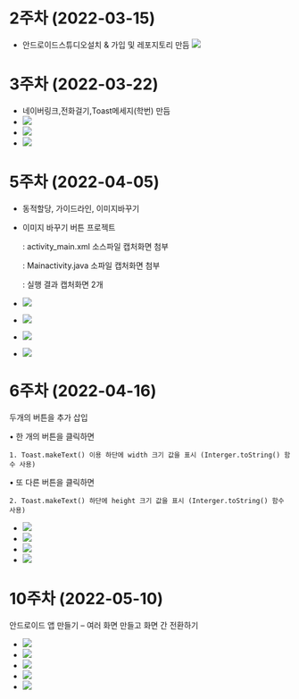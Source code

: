 # 2주차 (2022-03-15)
- 안드로이드스튜디오설치 & 가입 및 레포지토리 만듬
<img width="" height="" src="./pic/2st.png"></img>

# 3주차 (2022-03-22)
- 네이버링크,전화걸기,Toast메세지(학번) 만듬
- <img width="" height="" src="./pic/toast메세지.png"></img>
- <img width="" height="" src="./pic/네이버 학번.png"></img>
- <img width="" height="" src="./pic/전화번호.png"></img>

# 5주차 (2022-04-05)
- 동적할당, 가이드라인, 이미지바꾸기
- 이미지 바꾸기 버튼 프로젝트

    : activity_main.xml 소스파일 캡처화면 첨부

    : Mainactivity.java 소파일 캡처화면 첨부

    : 실행 결과 캡처화면 2개
- <img width="" height="" src="./pic/5주차_acmain.png"></img>
- <img width="" height="" src="./pic/5주차_mainac.png"></img>
- <img width="" height="" src="./pic/5주차 첫화면.png"></img>
- <img width="" height="" src="./pic/5주차 두번째화면.png"></img>

# 6주차 (2022-04-16)
두개의 버튼을 추가 삽입 

• 한 개의 버튼을 클릭하면 

    1. Toast.makeText() 이용 하단에 width 크기 값을 표시 (Interger.toString() 함수 사용) 

• 또 다른 버튼을 클릭하면 

    2. Toast.makeText() 하단에 height 크기 값을 표시 (Interger.toString() 함수 사용)

- <img width="" height="" src="./pic/6st_넓이.png"></img>
- <img width="" height="" src="./pic/6st_높이.png"></img>
- <img width="" height="" src="./pic/6st_버튼 누르기 전 화면.png"></img>
- <img width="" height="" src="./pic/6st_버튼 누른 뒤 화면.png"></img>

 # 10주차 (2022-05-10)
안드로이드 앱 만들기 – 여러 화면 만들고 화면 간 전환하기
- <img width="" height="" src="./pic/10st1.png"></img>
- <img width="" height="" src="./pic/10st2.png"></img>
- <img width="" height="" src="./pic/10st3.png"></img>
- <img width="" height="" src="./pic/10주차메인.png"></img>
- <img width="" height="" src="./pic/10주차메뉴.png"></img>
